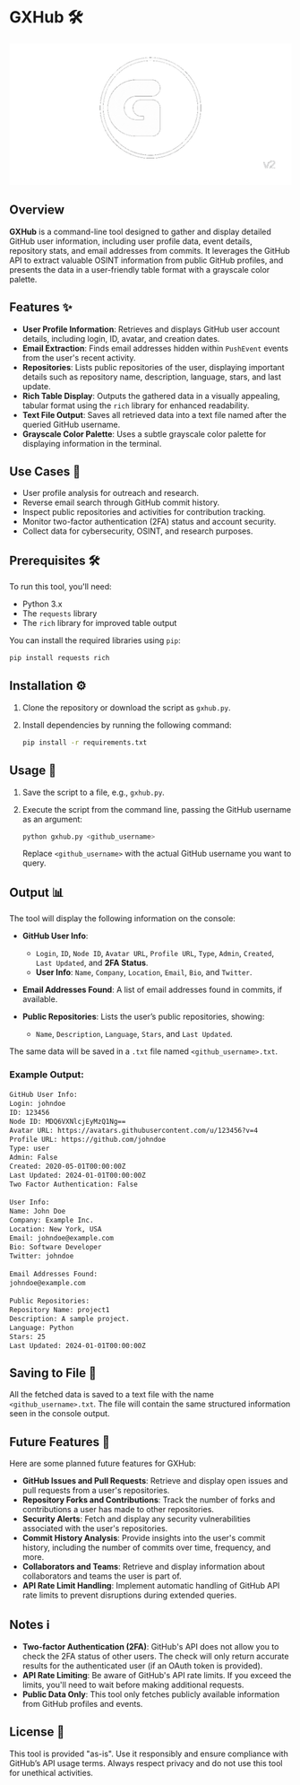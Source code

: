 # **GXHub** 🛠️

![GXHub GIF](gxhub.gif)

## **Overview**
**GXHub** is a command-line tool designed to gather and display detailed GitHub user information, including user profile data, event details, repository stats, and email addresses from commits. It leverages the GitHub API to extract valuable OSINT information from public GitHub profiles, and presents the data in a user-friendly table format with a grayscale color palette.

## **Features** ✨

- **User Profile Information**: Retrieves and displays GitHub user account details, including login, ID, avatar, and creation dates.
- **Email Extraction**: Finds email addresses hidden within `PushEvent` events from the user's recent activity.
- **Repositories**: Lists public repositories of the user, displaying important details such as repository name, description, language, stars, and last update.
- **Rich Table Display**: Outputs the gathered data in a visually appealing, tabular format using the `rich` library for enhanced readability.
- **Text File Output**: Saves all retrieved data into a text file named after the queried GitHub username.
- **Grayscale Color Palette**: Uses a subtle grayscale color palette for displaying information in the terminal.

## **Use Cases** 📖

- User profile analysis for outreach and research.
- Reverse email search through GitHub commit history.
- Inspect public repositories and activities for contribution tracking.
- Monitor two-factor authentication (2FA) status and account security.
- Collect data for cybersecurity, OSINT, and research purposes.

## **Prerequisites** 🛠️

To run this tool, you'll need:

- Python 3.x
- The `requests` library
- The `rich` library for improved table output

You can install the required libraries using `pip`:

```sh
pip install requests rich
```

## **Installation** ⚙️

1. Clone the repository or download the script as `gxhub.py`.
2. Install dependencies by running the following command:

    ```sh
    pip install -r requirements.txt
    ```

## **Usage** 🚀

1. Save the script to a file, e.g., `gxhub.py`.
2. Execute the script from the command line, passing the GitHub username as an argument:

    ```sh
    python gxhub.py <github_username>
    ```

   Replace `<github_username>` with the actual GitHub username you want to query.

## **Output** 📊

The tool will display the following information on the console:

- **GitHub User Info**:
    - `Login`, `ID`, `Node ID`, `Avatar URL`, `Profile URL`, `Type`, `Admin`, `Created`, `Last Updated`, and **2FA Status**.
    - **User Info**: `Name`, `Company`, `Location`, `Email`, `Bio`, and `Twitter`.
  
- **Email Addresses Found**: A list of email addresses found in commits, if available.

- **Public Repositories**: Lists the user’s public repositories, showing:
    - `Name`, `Description`, `Language`, `Stars`, and `Last Updated`.

The same data will be saved in a `.txt` file named `<github_username>.txt`.

### **Example Output:**
```
GitHub User Info:
Login: johndoe
ID: 123456
Node ID: MDQ6VXNlcjEyMzQ1Ng==
Avatar URL: https://avatars.githubusercontent.com/u/123456?v=4
Profile URL: https://github.com/johndoe
Type: user
Admin: False
Created: 2020-05-01T00:00:00Z
Last Updated: 2024-01-01T00:00:00Z
Two Factor Authentication: False

User Info:
Name: John Doe
Company: Example Inc.
Location: New York, USA
Email: johndoe@example.com
Bio: Software Developer
Twitter: johndoe

Email Addresses Found:
johndoe@example.com

Public Repositories:
Repository Name: project1
Description: A sample project.
Language: Python
Stars: 25
Last Updated: 2024-01-01T00:00:00Z
```

## **Saving to File** 📂

All the fetched data is saved to a text file with the name `<github_username>.txt`. The file will contain the same structured information seen in the console output.

## **Future Features** 🔮

Here are some planned future features for GXHub:

- **GitHub Issues and Pull Requests**: Retrieve and display open issues and pull requests from a user's repositories.
- **Repository Forks and Contributions**: Track the number of forks and contributions a user has made to other repositories.
- **Security Alerts**: Fetch and display any security vulnerabilities associated with the user's repositories.
- **Commit History Analysis**: Provide insights into the user's commit history, including the number of commits over time, frequency, and more.
- **Collaborators and Teams**: Retrieve and display information about collaborators and teams the user is part of.
- **API Rate Limit Handling**: Implement automatic handling of GitHub API rate limits to prevent disruptions during extended queries.

## **Notes** ℹ️

- **Two-factor Authentication (2FA)**: GitHub's API does not allow you to check the 2FA status of other users. The check will only return accurate results for the authenticated user (if an OAuth token is provided).
- **API Rate Limiting**: Be aware of GitHub's API rate limits. If you exceed the limits, you'll need to wait before making additional requests.
- **Public Data Only**: This tool only fetches publicly available information from GitHub profiles and events.

## **License** 📜

This tool is provided "as-is". Use it responsibly and ensure compliance with GitHub’s API usage terms. Always respect privacy and do not use this tool for unethical activities.


